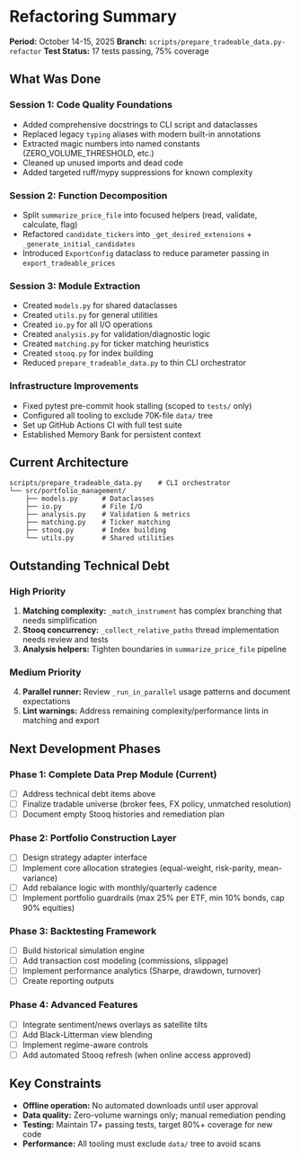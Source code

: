 # Refactoring Summary

**Period:** October 14-15, 2025
**Branch:** `scripts/prepare_tradeable_data.py-refactor`
**Test Status:** 17 tests passing, 75% coverage

## What Was Done

### Session 1: Code Quality Foundations
- Added comprehensive docstrings to CLI script and dataclasses
- Replaced legacy `typing` aliases with modern built-in annotations
- Extracted magic numbers into named constants (ZERO_VOLUME_THRESHOLD, etc.)
- Cleaned up unused imports and dead code
- Added targeted ruff/mypy suppressions for known complexity

### Session 2: Function Decomposition
- Split `summarize_price_file` into focused helpers (read, validate, calculate, flag)
- Refactored `candidate_tickers` into `_get_desired_extensions` + `_generate_initial_candidates`
- Introduced `ExportConfig` dataclass to reduce parameter passing in `export_tradeable_prices`

### Session 3: Module Extraction
- Created `models.py` for shared dataclasses
- Created `utils.py` for general utilities
- Created `io.py` for all I/O operations
- Created `analysis.py` for validation/diagnostic logic
- Created `matching.py` for ticker matching heuristics
- Created `stooq.py` for index building
- Reduced `prepare_tradeable_data.py` to thin CLI orchestrator

### Infrastructure Improvements
- Fixed pytest pre-commit hook stalling (scoped to `tests/` only)
- Configured all tooling to exclude 70K-file `data/` tree
- Set up GitHub Actions CI with full test suite
- Established Memory Bank for persistent context

## Current Architecture

```
scripts/prepare_tradeable_data.py    # CLI orchestrator
└── src/portfolio_management/
    ├── models.py      # Dataclasses
    ├── io.py          # File I/O
    ├── analysis.py    # Validation & metrics
    ├── matching.py    # Ticker matching
    ├── stooq.py       # Index building
    └── utils.py       # Shared utilities
```

## Outstanding Technical Debt

### High Priority
1. **Matching complexity:** `_match_instrument` has complex branching that needs simplification
2. **Stooq concurrency:** `_collect_relative_paths` thread implementation needs review and tests
3. **Analysis helpers:** Tighten boundaries in `summarize_price_file` pipeline

### Medium Priority
4. **Parallel runner:** Review `_run_in_parallel` usage patterns and document expectations
5. **Lint warnings:** Address remaining complexity/performance lints in matching and export

## Next Development Phases

### Phase 1: Complete Data Prep Module (Current)
- [ ] Address technical debt items above
- [ ] Finalize tradable universe (broker fees, FX policy, unmatched resolution)
- [ ] Document empty Stooq histories and remediation plan

### Phase 2: Portfolio Construction Layer
- [ ] Design strategy adapter interface
- [ ] Implement core allocation strategies (equal-weight, risk-parity, mean-variance)
- [ ] Add rebalance logic with monthly/quarterly cadence
- [ ] Implement portfolio guardrails (max 25% per ETF, min 10% bonds, cap 90% equities)

### Phase 3: Backtesting Framework
- [ ] Build historical simulation engine
- [ ] Add transaction cost modeling (commissions, slippage)
- [ ] Implement performance analytics (Sharpe, drawdown, turnover)
- [ ] Create reporting outputs

### Phase 4: Advanced Features
- [ ] Integrate sentiment/news overlays as satellite tilts
- [ ] Add Black-Litterman view blending
- [ ] Implement regime-aware controls
- [ ] Add automated Stooq refresh (when online access approved)

## Key Constraints

- **Offline operation:** No automated downloads until user approval
- **Data quality:** Zero-volume warnings only; manual remediation pending
- **Testing:** Maintain 17+ passing tests, target 80%+ coverage for new code
- **Performance:** All tooling must exclude `data/` tree to avoid scans
